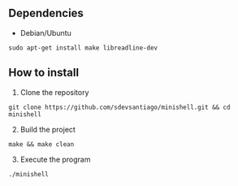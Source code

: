 ## Dependencies

- Debian/Ubuntu
```
sudo apt-get install make libreadline-dev
```

## How to install

1. Clone the repository
```
git clone https://github.com/sdevsantiago/minishell.git && cd minishell
```

2. Build the project
```
make && make clean
```

3. Execute the program
```
./minishell
```
